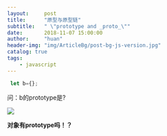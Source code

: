 ```yaml
---
layout:     post
title:      "原型与原型链"
subtitle:   " \"prototype and _proto_\""
date:       2018-11-07 15:00:00
author:     "huan"
header-img: "img/ArticleBg/post-bg-js-version.jpg"
catalog: true
tags:
    - javascript
---
```




```javascript
 let b={};
```

问：b的prototype是?



![](https://i.loli.net/2018/11/07/5be2f8075be1c.jpg)



**对象有prototype吗！？**